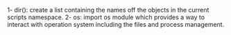 1- dir(): create a list containing the names off the objects in the current scripts namespace.
2- os: import os module which provides a way to interact with operation system including the files and process management.
